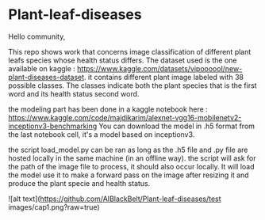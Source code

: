 # Plant-leaf-diseases

Hello community,

This repo shows work that concerns image classification of different plant leafs species whose health status differs. The dataset used is the one available on kaggle : https://www.kaggle.com/datasets/vipoooool/new-plant-diseases-dataset. it contains different plant image labeled with 38 possible classes. The classes indicate both the plant species that is the first word and its health status second word.

the modeling part has been done in a kaggle notebook here : https://www.kaggle.com/code/majdikarim/alexnet-vgg16-mobilenetv2-inceptionv3-benchmarking
You can download the model in .h5 format from the last notebook cell, it's a model based on inceptionv3.

the script load_model.py can be ran as long as the .h5 file and .py file are hosted locally in the same machine (in an offline way). the script will ask for the path of the image file to process, it should also occur locally. It will load the model use it to make a forward pass on the image after resizing it and produce the plant specie and health status.

![alt text](https://github.com/AIBlackBelt/Plant-leaf-diseases/test images/cap1.png?raw=true)
